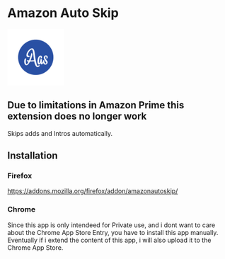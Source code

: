 # Amazon Auto Skip
![Amazon Auto Skip](./images/logo_128.png)

## Due to limitations in Amazon Prime this extension does no longer work

Skips adds and Intros automatically.

## Installation

### Firefox
https://addons.mozilla.org/firefox/addon/amazonautoskip/

### Chrome
Since this app is only intendeed for Private use, 
and i dont want to care about the Chrome App Store Entry,
you have to install this app manually.
Eventually if i extend the content of this app, 
i will also upload it to the Chrome App Store.
